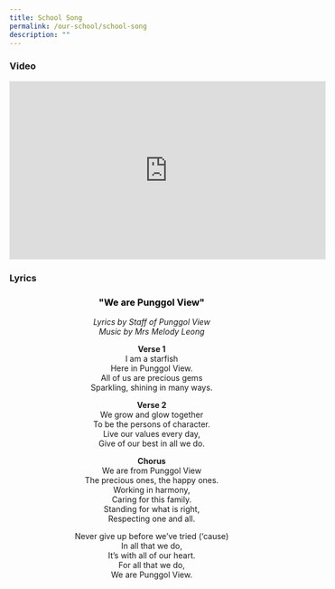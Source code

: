 ```yaml
---
title: School Song
permalink: /our-school/school-song
description: ""
---
```

### Video

<iframe width="560" height="315" src="https://www.youtube.com/embed/hnD9mblxeic" title="YouTube video player" frameborder="0" allow="accelerometer; autoplay; clipboard-write; encrypted-media; gyroscope; picture-in-picture" allowfullscreen></iframe>

### Lyrics

<h3 style="color:black" align="center">"We are Punggol View"</h4>

<p style="color:" align="center"><i>Lyrics by Staff of Punggol View <br>Music by Mrs Melody Leong</i></p>

<p style="text-align:center;"><strong>Verse 1</strong><br> I am a starfish<br>Here in Punggol View.<br>All of us are precious gems<br>Sparkling, shining in many ways.</p>

<p style="text-align:center;"><strong>Verse 2</strong><br> We grow and glow together<br>To be the persons of character.<br>Live our values every day,<br>Give of our best in all we do.</p>

<p style="text-align:center;"><strong>Chorus</strong><br> We are from Punggol View<br>The precious ones, the happy ones.<br>Working in harmony,<br>Caring for this family.<br>Standing for what is right,<br>Respecting one and all.</p>

<p style="text-align:center;">Never give up before we’ve tried (‘cause)<br>In all that we do,<br>It’s with all of our heart.<br>For all that we do,<br>We are Punggol View.</p>